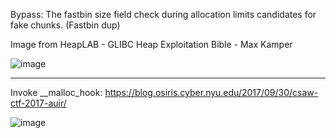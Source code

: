 Bypass: The fastbin size field check during allocation limits candidates for fake chunks. (Fastbin dup)

Image from HeapLAB - GLIBC Heap Exploitation Bible - Max Kamper 

![image](https://github.com/user-attachments/assets/cec2b433-bf61-458d-8bfd-16f1a20e616e)

-----

Invoke __malloc_hook: https://blog.osiris.cyber.nyu.edu/2017/09/30/csaw-ctf-2017-auir/

![image](https://github.com/user-attachments/assets/42954e8f-0c3f-4656-bca2-cdfaeb620c74)
